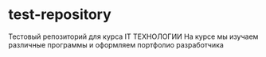 # test-repository
Тестовый репозиторий для курса IT ТЕХНОЛОГИИ
На курсе мы изучаем различные программы и оформляем портфолио разработчика
